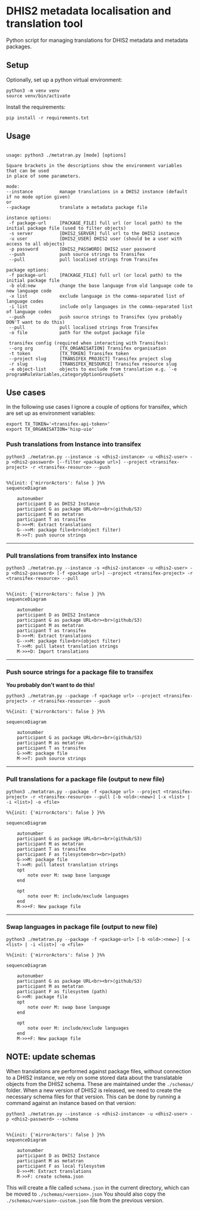 # DHIS2 metadata localisation and translation tool

Python script for managing translations for DHIS2 metadata and metadata packages.


## Setup

Optionally, set up a python virtual environment:

```
python3 -m venv venv         
source venv/bin/activate
```

Install the requirements:

```
pip install -r requirements.txt
```


## Usage


```

usage: python3 ./metatran.py [mode] [options]

Square brackets in the descriptions show the environment variables that can be used
in place of some parameters.

mode:
--instance          manage translations in a DHIS2 instance (default if no mode option given)
or
--package           translate a metadata package file

instance options:
 -f package-url     [PACKAGE_FILE] full url (or local path) to the initial package file (used to filter objects)
 -s server          [DHIS2_SERVER] full url to the DHIS2 instance
 -u user            [DHIS2_USER] DHIS2 user (should be a user with access to all objects)
 -p password        [DHIS2_PASSWORD] DHIS2 user password
 --push             push source strings to Transifex
 --pull             pull localised strings from Transifex

package options:
 -f package-url     [PACKAGE_FILE] full url (or local path) to the initial package file
 -b old:new         change the base language from old language code to new language code
 -x list            exclude language in the comma-separated list of language codes
 -i list            include only languages in the comma-separated list of language codes
 --push             push source strings to Transifex (you probably DON'T want to do this)
 --pull             pull localised strings from Transifex
 -o file            path for the output package file

 transifex config (required when interacting with Transifex):
 --org org          [TX_ORGANISATION] Transifex organisation
 -t token           [TX_TOKEN] Transifex token
 --project slug     [TRANSIFEX_PROJECT] Transifex project slug
 -r slug            [TRANSIFEX_RESOURCE] Transifex resource slug
 -e object-list     objects to exclude from translation e.g. `-e programRuleVariables,categoryOptionGroupSets`

```


## Use cases

In the following use cases I ignore a couple of options for transifex, which are set up as environment variables:

```
export TX_TOKEN='<transifex-api-token>'
export TX_ORGANISATION='hisp-uio' 
```

### Push translations from Instance into transifex


`python3 ./metatran.py --instance -s <dhis2-instance> -u <dhis2-user> -p <dhis2-password> [--filter <package url>] --project <transifex-project> -r <transifex-resource> --push`

```mermaid

%%{init: {'mirrorActors': false } }%%
sequenceDiagram

    autonumber
    participant D as DHIS2 Instance
    participant G as package URL<br><br>(github/S3)
    participant M as metatran
    participant T as transifex
    D->>+M: Extract translations
    G-->>M: package file<br>(object filter)
    M->>T: push source strings

```
---

### Pull translations from transifex into Instance

`python3 ./metatran.py --instance -s <dhis2-instance> -u <dhis2-user> -p <dhis2-password> [-f <package url>] --project <transifex-project> -r <transifex-resource> --pull`

```mermaid

%%{init: {'mirrorActors': false } }%%
sequenceDiagram

    autonumber
    participant D as DHIS2 Instance
    participant G as package URL<br><br>(github/S3)
    participant M as metatran
    participant T as transifex
    D->>+M: Extract translations
    G-->>M: package file<br>(object filter)
    T->>M: pull latest translation strings
    M->>+D: Import translations

```

---
### Push source strings for a package file to transifex

**You probably don't want to do this!**

`python3 ./metatran.py --package -f <package url> --project <transifex-project> -r <transifex-resource> --push`

```mermaid
%%{init: {'mirrorActors': false } }%%

sequenceDiagram

    autonumber
    participant G as package URL<br><br>(github/S3)
    participant M as metatran
    participant T as transifex
    G->>M: package file 
    M->>T: push source strings

```
---
### Pull translations for a package file (output to new file)

`python3 ./metatran.py --package -f <package url> --project <transifex-project> -r <transifex-resource> --pull [-b <old>:<new>] [-x <list> | -i <list>] -o <file>`

```mermaid
%%{init: {'mirrorActors': false } }%%

sequenceDiagram

    autonumber
    participant G as package URL<br><br>(github/S3)
    participant M as metatran
    participant T as transifex
    participant F as filesystem<br><br>(path)
    G->>M: package file 
    T->>M: pull latest translation strings
    opt 
        note over M: swap base language
    end

    opt 
        note over M: include/exclude languages
    end
    M->>+F: New package file

```
---
### Swap languages in package file (output to new file)

`python3 ./metatran.py --package -f <package-url> [-b <old>:<new>] [-x <list> | -i <list>] -o <file>`

```mermaid
%%{init: {'mirrorActors': false } }%%

sequenceDiagram

    autonumber
    participant G as package URL<br><br>(github/S3)
    participant M as metatran
    participant F as filesystem (path)
    G->>M: package file 
    opt 
        note over M: swap base language
    end

    opt 
        note over M: include/exclude languages
    end
    M->>+F: New package file

```


## NOTE: update schemas

When translations are performed against package files, without connection to a DHIS2 instance, we rely on some stored data about the translatable objects from the DHIS2 schema. These are maintained under the `./schemas/` folder.
When a new version of DHIS2 is released, we need to create the necessary schema files for that version. This can be done by running a command against an instance based on that version:

`python3 ./metatran.py --instance -s <dhis2-instance> -u <dhis2-user> -p <dhis2-password> --schema`

```mermaid

%%{init: {'mirrorActors': false } }%%
sequenceDiagram

    autonumber
    participant D as DHIS2 Instance
    participant M as metatran
    participant F as local filesystem
    D->>+M: Extract translations
    M->>F: create schema.json

```

This will create a file called `schema.json` in the current directory, which can be moved to `./schemas/<version>.json`
You should also copy the `./schemas/<version>-custom.json` file from the previous version.

